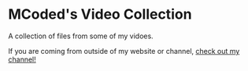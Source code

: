 # MCoded's Video Collection
A collection of files from some of my vidoes.

If you are coming from outside of my website or channel, [check out my channel!](https://www.youtube.com/channel/UCkoD_oe-oI1upqcxHQW5Pfw)
